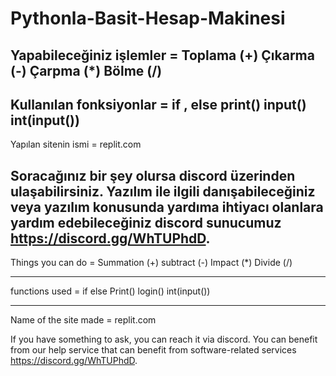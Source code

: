 # Pythonla-Basit-Hesap-Makinesi
Yapabileceğiniz işlemler =
Toplama (+)
Çıkarma (-)
Çarpma  (*)
Bölme   (/)
--------------------------------------------------------------------------------------------
Kullanılan fonksiyonlar = 
if , else
print() 
input() 
int(input())
--------------------------------------------------------------------------------------------
Yapılan sitenin ismi = replit.com

Soracağınız bir şey olursa discord üzerinden ulaşabilirsiniz.
Yazılım ile ilgili danışabileceğiniz veya yazılım konusunda yardıma ihtiyacı olanlara yardım edebileceğiniz discord sunucumuz https://discord.gg/WhTUPhdD.
-------------------------------------------------------------------------------------------------------------------------------------------------------------
Things you can do =
Summation (+)
subtract (-)
Impact (*)
Divide (/)
---------------------------------------------------------------- ------------------------------------------
functions used =
if else
Print()
login()
int(input())
---------------------------------------------------------------- ------------------------------------------
Name of the site made = replit.com

If you have something to ask, you can reach it via discord.
You can benefit from our help service that can benefit from software-related services https://discord.gg/WhTUPhdD.
